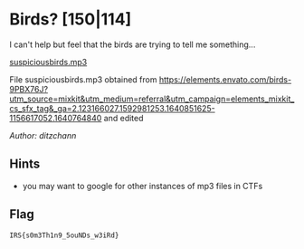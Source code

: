 # Birds? [150|114]
I can't help but feel that the birds are trying to tell me something...

[suspiciousbirds.mp3](suspiciousbirds.mp3)

File suspiciousbirds.mp3 obtained from https://elements.envato.com/birds-9PBX76J?utm_source=mixkit&utm_medium=referral&utm_campaign=elements_mixkit_cs_sfx_tag&_ga=2.123166027.1592981253.1640851625-1156617052.1640764840 and edited

_Author: ditzchann_

## Hints
 * you may want to google for other instances of mp3 files in CTFs

## Flag
`IRS{s0m3Th1n9_5ouNDs_w3iRd}`
